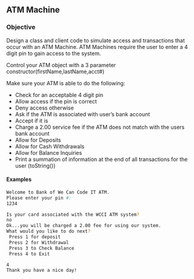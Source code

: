 ## ATM Machine

### Objective

Design a class and client code to simulate access and transactions that occur with an ATM Machine.  ATM Machines require the user to enter a 4 digit pin to gain access to the system. 

Control your ATM object with a 3 parameter constructor(firstName,lastName,acct#)

Make sure your ATM is able to do the following:
-	Check for an acceptable 4 digit pin
-	Allow access if the pin is correct
-	Deny access otherwise
-	Ask if the ATM is associated with user’s bank account
-	Accept if it is
-	Charge a 2.00 service fee if the ATM does not match with the users bank account
-	Allow for Deposits
-	Allow for Cash Withdrawals
-	Allow for Balance Inquiries
-	Print a summation of information at the end of all transactions for the user (toString())



#### Examples

```bash
Welcome to Bank of We Can Code IT ATM.
Please enter your pin #:
1234

Is your card associated with the WCCI ATM system?
no
Ok...you will be charged a 2.00 fee for using our system.
What would you like to do next?
 Press 1 for deposit
 Press 2 for Withdrawal
 Press 3 to Check Balance
 Press 4 to Exit

4
Thank you have a nice day!
```
